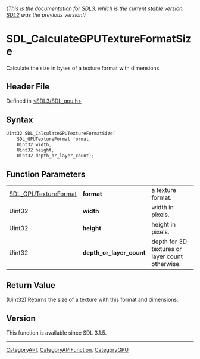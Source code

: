 ###### (This is the documentation for SDL3, which is the current stable version. [SDL2](https://wiki.libsdl.org/SDL2/) was the previous version!)
# SDL_CalculateGPUTextureFormatSize

Calculate the size in bytes of a texture format with dimensions.

## Header File

Defined in [<SDL3/SDL_gpu.h>](https://github.com/libsdl-org/SDL/blob/main/include/SDL3/SDL_gpu.h)

## Syntax

```c
Uint32 SDL_CalculateGPUTextureFormatSize(
    SDL_GPUTextureFormat format,
    Uint32 width,
    Uint32 height,
    Uint32 depth_or_layer_count);
```

## Function Parameters

|                                              |                          |                                                 |
| -------------------------------------------- | ------------------------ | ----------------------------------------------- |
| [SDL_GPUTextureFormat](SDL_GPUTextureFormat) | **format**               | a texture format.                               |
| Uint32                                       | **width**                | width in pixels.                                |
| Uint32                                       | **height**               | height in pixels.                               |
| Uint32                                       | **depth_or_layer_count** | depth for 3D textures or layer count otherwise. |

## Return Value

(Uint32) Returns the size of a texture with this format and dimensions.

## Version

This function is available since SDL 3.1.5.

----
[CategoryAPI](CategoryAPI), [CategoryAPIFunction](CategoryAPIFunction), [CategoryGPU](CategoryGPU)

